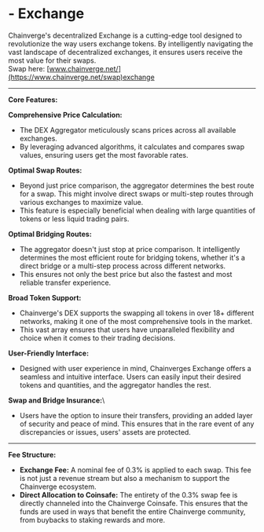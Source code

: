 # - Exchange

Chainverge's decentralized Exchange is a cutting-edge tool designed to revolutionize the way users exchange tokens. By intelligently navigating the vast landscape of decentralized exchanges, it ensures users receive the most value for their swaps.\
Swap here: [www.chainverge.net/](https://www.chainverge.net/swap)exchange

***

**Core Features:**

**Comprehensive Price Calculation:**

* The DEX Aggregator meticulously scans prices across all available exchanges.
* By leveraging advanced algorithms, it calculates and compares swap values, ensuring users get the most favorable rates.

**Optimal Swap Routes:**

* Beyond just price comparison, the aggregator determines the best route for a swap. This might involve direct swaps or multi-step routes through various exchanges to maximize value.
* This feature is especially beneficial when dealing with large quantities of tokens or less liquid trading pairs.

**Optimal Bridging Routes:**

* The aggregator doesn't just stop at price comparison. It intelligently determines the most efficient route for bridging tokens, whether it's a direct bridge or a multi-step process across different networks.
* This ensures not only the best price but also the fastest and most reliable transfer experience.

**Broad Token Support:**

* Chainverge's DEX supports the swapping all tokens in over 18+ different networks, making it one of the most comprehensive tools in the market.
* This vast array ensures that users have unparalleled flexibility and choice when it comes to their trading decisions.

**User-Friendly Interface:**

* Designed with user experience in mind, Chainverges Exchange offers a seamless and intuitive interface. Users can easily input their desired tokens and quantities, and the aggregator handles the rest.

**Swap and Bridge Insurance:**\


* Users have the option to insure their transfers, providing an added layer of security and peace of mind. This ensures that in the rare event of any discrepancies or issues, users' assets are protected.



***

**Fee Structure:**

* **Exchange Fee:** A nominal fee of 0.3% is applied to each swap. This fee is not just a revenue stream but also a mechanism to support the Chainverge ecosystem.
* **Direct Allocation to Coinsafe:** The entirety of the 0.3% swap fee is directly channeled into the Chainverge Coinsafe. This ensures that the funds are used in ways that benefit the entire Chainverge community, from buybacks to staking rewards and more.
